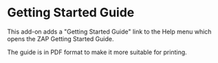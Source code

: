 # Getting Started Guide

This add-on adds a "Getting Started Guide" link to the Help menu which opens the ZAP Getting Started
Guide.

The guide is in PDF format to make it more suitable for printing.